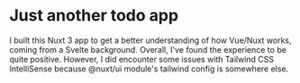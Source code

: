 # Just another todo app

I built this Nuxt 3 app to get a better understanding of how Vue/Nuxt works, coming from a Svelte background. Overall, I've found the experience to be quite positive. However, I did encounter some issues with Tailwind CSS IntelliSense because @nuxt/ui module's tailwind config is somewhere else.
